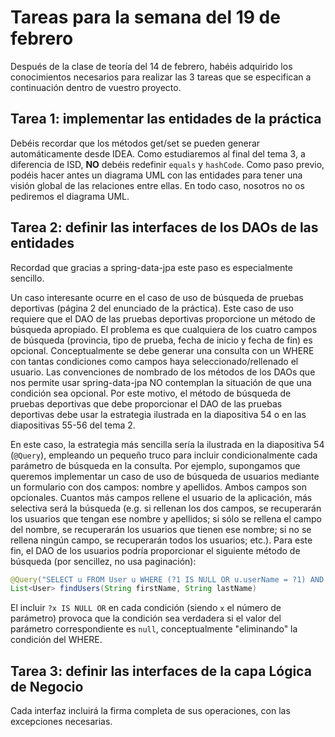 # Tareas para la semana del 19 de febrero

Después de la clase de teoría del 14 de febrero, habéis adquirido los conocimientos necesarios para realizar las 3 tareas que se especifican a continuación dentro de vuestro proyecto.

## Tarea 1: implementar las entidades de la práctica

Debéis recordar que los métodos get/set se pueden generar automáticamente desde IDEA. Como estudiaremos al final del tema 3, a diferencia de ISD, **NO** debéis redefinir `equals` y `hashCode`. Como paso previo, podéis hacer antes un diagrama UML con las entidades para tener una visión global de las relaciones entre ellas. En todo caso, nosotros no os pediremos el diagrama UML.

## Tarea 2: definir las interfaces de los DAOs de las entidades

Recordad que gracias a spring-data-jpa este paso es especialmente sencillo. 

Un caso interesante ocurre en el caso de uso de búsqueda de pruebas deportivas (página 2 del enunciado de la práctica). Este caso de uso requiere que el DAO de las pruebas deportivas proporcione un método de búsqueda apropiado. El problema es que cualquiera de los cuatro campos de búsqueda (provincia, tipo de prueba, fecha de inicio y fecha de fin) es opcional. Conceptualmente se debe generar una consulta con un WHERE con tantas condiciones como campos haya seleccionado/rellenado el usuario. Las convenciones de nombrado de los métodos de los DAOs que nos permite usar spring-data-jpa NO contemplan la situación de que una condición sea opcional. Por este motivo, el método de búsqueda de pruebas deportivas que debe proporcionar el DAO de las pruebas deportivas debe usar la estrategia ilustrada en la diapositiva 54 o en las diapositivas 55-56 del tema 2. 

En este caso, la estrategia más sencilla sería la ilustrada en la diapositiva 54 (`@Query`), empleando un pequeño truco para incluir condicionalmente cada parámetro de búsqueda en la consulta. Por ejemplo, supongamos que queremos implementar un caso de uso de búsqueda de usuarios mediante un formulario con dos campos: nombre y apellidos. Ambos campos son opcionales. Cuantos más campos rellene el usuario de la aplicación, más selectiva será la búsqueda (e.g. si rellenan los dos campos, se recuperarán los usuarios que tengan ese nombre y apellidos; si sólo se rellena el campo del nombre, se recuperarán los usuarios que tienen ese nombre; si no se rellena ningún campo, se recuperarán todos los usuarios; etc.). Para este fin, el DAO de los usuarios podría proporcionar el siguiente método de búsqueda (por sencillez, no usa paginación):

```java
@Query("SELECT u FROM User u WHERE (?1 IS NULL OR u.userName = ?1) AND (?2 IS NULL OR u.lastName = ?2) ORDER BY lastName")
List<User> findUsers(String firstName, String lastName)
```

El incluir `?x IS NULL OR` en cada condición (siendo `x` el número de parámetro) provoca que la condición sea verdadera si el valor del parámetro correspondiente es `null`, conceptualmente "eliminando" la condición del WHERE.

## Tarea 3: definir las interfaces de la capa Lógica de Negocio

Cada interfaz incluirá la firma completa de sus operaciones, con las excepciones necesarias.